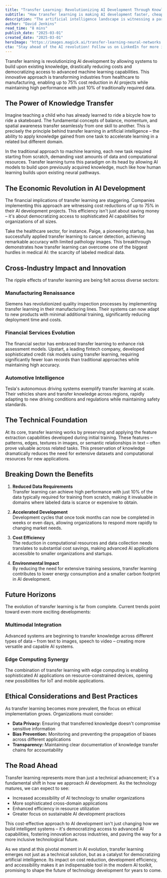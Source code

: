 ```yaml
---
title: "Transfer Learning: Revolutionizing AI Development Through Knowledge Recycling"
subtitle: "How transfer learning is making AI development faster, cheaper and more accessible"
description: "The artificial intelligence landscape is witnessing a paradigm shift, and at its heart lies a game-changing approach: transfer learning. This innovative methodology is not just another buzzword in the tech sphere; it's revolutionizing how we develop and deploy AI systems while dramatically reducing costs and democratizing access to advanced machine learning capabilities."
author: "David Jenkins"
read_time: "8 mins"
publish_date: "2025-03-01"
created_date: "2025-03-01"
heroImage: "https://images.magick.ai/transfer-learning-neural-networks.jpg"
cta: "Stay ahead of the AI revolution! Follow us on LinkedIn for more insights into groundbreaking technologies like transfer learning that are reshaping the future of artificial intelligence."
---
```


Transfer learning is revolutionizing AI development by allowing systems to build upon existing knowledge, drastically reducing costs and democratizing access to advanced machine learning capabilities. This innovative approach is transforming industries from healthcare to manufacturing, enabling up to 75% cost reduction in AI projects while maintaining high performance with just 10% of traditionally required data.

## The Power of Knowledge Transfer

Imagine teaching a child who has already learned to ride a bicycle how to ride a skateboard. The fundamental concepts of balance, momentum, and spatial awareness transfer seamlessly from one skill to another. This is precisely the principle behind transfer learning in artificial intelligence – the ability to apply knowledge gained from one task to accelerate learning in a related but different domain.

In the traditional approach to machine learning, each new task required starting from scratch, demanding vast amounts of data and computational resources. Transfer learning turns this paradigm on its head by allowing AI models to build upon previously acquired knowledge, much like how human learning builds upon existing neural pathways.

## The Economic Revolution in AI Development

The financial implications of transfer learning are staggering. Companies implementing this approach are witnessing cost reductions of up to 75% in their AI development projects. This efficiency isn't just about saving money – it's about democratizing access to sophisticated AI capabilities for organizations of all sizes.

Take the healthcare sector, for instance. Paige, a pioneering startup, has successfully applied transfer learning to cancer detection, achieving remarkable accuracy with limited pathology images. This breakthrough demonstrates how transfer learning can overcome one of the biggest hurdles in medical AI: the scarcity of labeled medical data.

## Cross-Industry Impact and Innovation

The ripple effects of transfer learning are being felt across diverse sectors:

### Manufacturing Renaissance

Siemens has revolutionized quality inspection processes by implementing transfer learning in their manufacturing lines. Their systems can now adapt to new products with minimal additional training, significantly reducing deployment time and costs.

### Financial Services Evolution

The financial sector has embraced transfer learning to enhance risk assessment models. Upstart, a leading fintech company, developed sophisticated credit risk models using transfer learning, requiring significantly fewer loan records than traditional approaches while maintaining high accuracy.

### Automotive Intelligence

Tesla's autonomous driving systems exemplify transfer learning at scale. Their vehicles share and transfer knowledge across regions, rapidly adapting to new driving conditions and regulations while maintaining safety standards.

## The Technical Foundation

At its core, transfer learning works by preserving and applying the feature extraction capabilities developed during initial training. These features – patterns, edges, textures in images, or semantic relationships in text – often prove valuable across related tasks. This preservation of knowledge dramatically reduces the need for extensive datasets and computational resources for new applications.

## Breaking Down the Benefits

1. **Reduced Data Requirements**  
   Transfer learning can achieve high performance with just 10% of the data typically required for training from scratch, making it invaluable in domains where labeled data is scarce or expensive to obtain.

2. **Accelerated Development**  
   Development cycles that once took months can now be completed in weeks or even days, allowing organizations to respond more rapidly to changing market needs.

3. **Cost Efficiency**  
   The reduction in computational resources and data collection needs translates to substantial cost savings, making advanced AI applications accessible to smaller organizations and startups.

4. **Environmental Impact**  
   By reducing the need for extensive training sessions, transfer learning contributes to lower energy consumption and a smaller carbon footprint in AI development.

## Future Horizons

The evolution of transfer learning is far from complete. Current trends point toward even more exciting developments:

### Multimodal Integration

Advanced systems are beginning to transfer knowledge across different types of data – from text to images, speech to video – creating more versatile and capable AI systems.

### Edge Computing Synergy

The combination of transfer learning with edge computing is enabling sophisticated AI applications on resource-constrained devices, opening new possibilities for IoT and mobile applications.

## Ethical Considerations and Best Practices

As transfer learning becomes more prevalent, the focus on ethical implementation grows. Organizations must consider:

- **Data Privacy:** Ensuring that transferred knowledge doesn't compromise sensitive information
- **Bias Prevention:** Monitoring and preventing the propagation of biases across different applications
- **Transparency:** Maintaining clear documentation of knowledge transfer chains for accountability

## The Road Ahead

Transfer learning represents more than just a technical advancement; it's a fundamental shift in how we approach AI development. As the technology matures, we can expect to see:

- Increased accessibility of AI technology to smaller organizations
- More sophisticated cross-domain applications
- Enhanced efficiency in resource utilization
- Greater focus on sustainable AI development practices

This cost-effective approach to AI development isn't just changing how we build intelligent systems – it's democratizing access to advanced AI capabilities, fostering innovation across industries, and paving the way for a more inclusive technological future.

As we stand at this pivotal moment in AI evolution, transfer learning emerges not just as a technical solution, but as a catalyst for democratizing artificial intelligence. Its impact on cost reduction, development efficiency, and accessibility makes it an indispensable tool in the modern AI toolkit, promising to shape the future of technology development for years to come.
